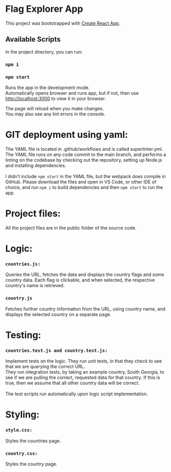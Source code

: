 # Flag Explorer App

This project was bootstrapped with [Create React App](https://github.com/facebook/create-react-app).

## Available Scripts

In the project directory, you can run:
### `npm i`
### `npm start`

Runs the app in the development mode.\
Automatically opens browser and runs app, but if not, then use [http://localhost:3000](http://localhost:3000) to view it in your browser.

The page will reload when you make changes.\
You may also see any lint errors in the console.

# GIT deployment using yaml:
The YAML file is located in .github/workflows and is called superlinter.yml.\
The YAML file runs on any code commit to the main branch, and performs a linting on the codebase by checking out the repository, setting up Node.js and installing dependencies.\
\
I didn't include `npm start` in the YAML file, but the webpack does compile in GitHub. Please download the files and open in VS Code, or other IDE of choice, and run `npm i` to build dependencies and then `npm start` to run the app.


# Project files:
All the project files are in the public folder of the source code.



# Logic:
### `countries.js:`
Queries the URL, fetches the data and displays the country flags and some country data. Each flag is clickable, and when selected, the respective country's name is retrieved.
### `country.js` 
Fetches further country information from the URL, using country name, and displays the selected country on a separate page.



# Testing:
### `countries.test.js and country.test.js:`
Implement tests on the logic. They run unit tests, in that they check to see that we are querying the correct URL.\
They run integration tests, by taking an example country, South Georgia, to see if we are pulling the correct, requested data for that country. If this is true, then we assume that all other country data will be correct.\
\
The test scripts run automatically upon logic script implementation.


# Styling:
### `style.css:`
Styles the countries page.
### `country.css:`
Styles the country page.



